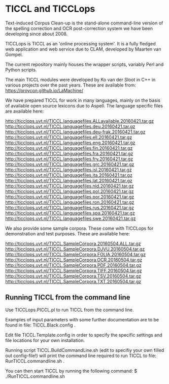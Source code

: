 # TICCL and TICCLops #

Text-induced Corpus Clean-up is the stand-alone command-line version of the spelling correction and OCR post-correction system we have been developing since about 2008.  

TICCLops is TICCL as an 'online processing system'. It is a fully fledged web application and web service due to CLAM, developed  by Maarten van Gompel.  

The current repository mainly houses the wrapper scripts, variably Perl and Python scripts.  

The main TICCL modules were developed by Ko van der Sloot in C++ in various projects over the past years. These are available from: https://proycon.github.io/LaMachine/  

We have prepared TICCL for work in many languages, mainly on the basis of available open source lexicons due to Aspell. The language specific files are available here:  

http://ticclops.uvt.nl/TICCL.languagefiles.ALLavailable.20160421.tar.gz  
http://ticclops.uvt.nl/TICCL.languagefiles.deu.20160421.tar.gz
http://ticclops.uvt.nl/TICCL.languagefiles.deu-frak.20160421.tar.gz
http://ticclops.uvt.nl/TICCL.languagefiles.ell.20160421.tar.gz
http://ticclops.uvt.nl/TICCL.languagefiles.eng.20160421.tar.gz
http://ticclops.uvt.nl/TICCL.languagefiles.fin.20160421.tar.gz
http://ticclops.uvt.nl/TICCL.languagefiles.fra.20160421.tar.gz
http://ticclops.uvt.nl/TICCL.languagefiles.fry.20160421.tar.gz
http://ticclops.uvt.nl/TICCL.languagefiles.grc.20160421.tar.gz
http://ticclops.uvt.nl/TICCL.languagefiles.isl.20160421.tar.gz
http://ticclops.uvt.nl/TICCL.languagefiles.ita.20160421.tar.gz
http://ticclops.uvt.nl/TICCL.languagefiles.lat.20160421.tar.gz
http://ticclops.uvt.nl/TICCL.languagefiles.nld.20160421.tar.gz
http://ticclops.uvt.nl/TICCL.languagefiles.pol.20160421.tar.gz
http://ticclops.uvt.nl/TICCL.languagefiles.por.20160421.tar.gz
http://ticclops.uvt.nl/TICCL.languagefiles.ron.20160421.tar.gz
http://ticclops.uvt.nl/TICCL.languagefiles.rus.20160421.tar.gz
http://ticclops.uvt.nl/TICCL.languagefiles.spa.20160421.tar.gz
http://ticclops.uvt.nl/TICCL.languagefiles.swe.20160421.tar.gz

We also provide some sample corpora. These come with TICCLops for demonstration and test purposes. These are available here:  

http://ticclops.uvt.nl/TICCL.SampleCorpora.20160504.ALL.tar.gz
http://ticclops.uvt.nl/TICCL.SampleCorpora.DJVU.20160504.tar.gz
http://ticclops.uvt.nl/TICCL.SampleCorpora.FOLIA.20160504.tar.gz
http://ticclops.uvt.nl/TICCL.SampleCorpora.OCR.20160504.tar.gz
http://ticclops.uvt.nl/TICCL.SampleCorpora.PDF.20160504.tar.gz
http://ticclops.uvt.nl/TICCL.SampleCorpora.TIFF.20160504.tar.gz
http://ticclops.uvt.nl/TICCL.SampleCorpora.TSV.20160504.tar.gz
http://ticclops.uvt.nl/TICCL.SampleCorpora.TXT.20160504.tar.gz

## Running TICCL from the command line  ##

Use TICCLops.PICCL.pl to run TICCL from the command line.  

Examples of input parameters with some further documentation are to be found in file: TICCL.Black.config .

Edit file TICCL.Template.config in order to specify the specific settings and file locations for your own installation.

Running script TICCL.BuildCommandLine.sh (edit to specifiy your own filled out config-file!) will print the command line required to run TICCL to file: RunTICCL.commandline.sh .

You can then start TICCL by running the following command: $ ./RunTICCL.commandline.sh 




